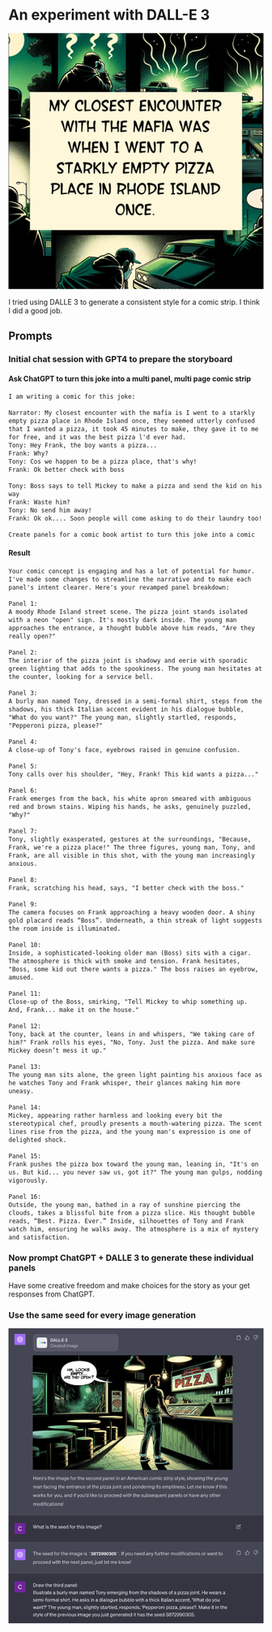 # An experiment with DALL-E 3

<img title="ChatGPT Screenshot" alt="ChatGPT Screenshot" src=".,/../twitter-banner.png">

I tried using DALLE 3 to generate a consistent style for a comic strip. I think I did a good job.

## Prompts

### Initial chat session with GPT4 to prepare the storyboard

#### Ask ChatGPT to turn this joke into a multi panel, multi page comic strip
```
I am writing a comic for this joke:

Narrator: My closest encounter with the mafia is I went to a starkly empty pizza place in Rhode Island once, they seemed utterly confused that I wanted a pizza, it took 45 minutes to make, they gave it to me for free, and it was the best pizza l'd ever had.
Tony: Hey Frank, the boy wants a pizza...
Frank: Why?
Tony: Cos we happen to be a pizza place, that's why!
Frank: Ok better check with boss

Tony: Boss says to tell Mickey to make a pizza and send the kid on his way
Frank: Waste him?
Tony: No send him away!
Frank: Ok ok.... Soon people will come asking to do their laundry too!

Create panels for a comic book artist to turn this joke into a comic
```
#### Result
```
Your comic concept is engaging and has a lot of potential for humor. I've made some changes to streamline the narrative and to make each panel's intent clearer. Here's your revamped panel breakdown:

Panel 1:
A moody Rhode Island street scene. The pizza joint stands isolated with a neon "open" sign. It's mostly dark inside. The young man approaches the entrance, a thought bubble above him reads, "Are they really open?"

Panel 2:
The interior of the pizza joint is shadowy and eerie with sporadic green lighting that adds to the spookiness. The young man hesitates at the counter, looking for a service bell.

Panel 3:
A burly man named Tony, dressed in a semi-formal shirt, steps from the shadows, his thick Italian accent evident in his dialogue bubble, "What do you want?" The young man, slightly startled, responds, "Pepperoni pizza, please?"

Panel 4:
A close-up of Tony's face, eyebrows raised in genuine confusion.

Panel 5:
Tony calls over his shoulder, "Hey, Frank! This kid wants a pizza..."

Panel 6:
Frank emerges from the back, his white apron smeared with ambiguous red and brown stains. Wiping his hands, he asks, genuinely puzzled, "Why?"

Panel 7:
Tony, slightly exasperated, gestures at the surroundings, "Because, Frank, we're a pizza place!" The three figures, young man, Tony, and Frank, are all visible in this shot, with the young man increasingly anxious.

Panel 8:
Frank, scratching his head, says, "I better check with the boss."

Panel 9:
The camera focuses on Frank approaching a heavy wooden door. A shiny gold placard reads “Boss”. Underneath, a thin streak of light suggests the room inside is illuminated.

Panel 10:
Inside, a sophisticated-looking older man (Boss) sits with a cigar. The atmosphere is thick with smoke and tension. Frank hesitates, "Boss, some kid out there wants a pizza." The boss raises an eyebrow, amused.

Panel 11:
Close-up of the Boss, smirking, "Tell Mickey to whip something up. And, Frank... make it on the house."

Panel 12:
Tony, back at the counter, leans in and whispers, "We taking care of him?" Frank rolls his eyes, "No, Tony. Just the pizza. And make sure Mickey doesn’t mess it up."

Panel 13:
The young man sits alone, the green light painting his anxious face as he watches Tony and Frank whisper, their glances making him more uneasy.

Panel 14:
Mickey, appearing rather harmless and looking every bit the stereotypical chef, proudly presents a mouth-watering pizza. The scent lines rise from the pizza, and the young man's expression is one of delighted shock.

Panel 15:
Frank pushes the pizza box toward the young man, leaning in, "It's on us. But kid... you never saw us, got it?" The young man gulps, nodding vigorously.

Panel 16:
Outside, the young man, bathed in a ray of sunshine piercing the clouds, takes a blissful bite from a pizza slice. His thought bubble reads, “Best. Pizza. Ever.” Inside, silhouettes of Tony and Frank watch him, ensuring he walks away. The atmosphere is a mix of mystery and satisfaction.
```

### Now prompt ChatGPT + DALLE 3 to generate these individual panels

Have some creative freedom and make choices for the story as your get responses from ChatGPT.

### Use the same seed for every image generation

<img title="ChatGPT Screenshot" alt="ChatGPT Screenshot" src="./assets/chatgpt-screenshot.png">